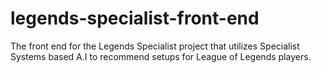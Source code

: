 # legends-specialist-front-end
The front end for the Legends Specialist project that utilizes Specialist Systems based A.I to recommend setups for League of Legends players.

